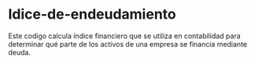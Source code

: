 # Idice-de-endeudamiento
Este codigo calcula índice financiero que se utiliza en contabilidad para determinar qué parte de los activos de una empresa se financia mediante deuda.
